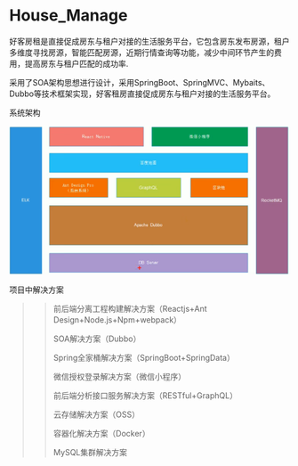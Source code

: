 # House_Manage

好客房租是直接促成房东与租户对接的生活服务平台，它包含房东发布房源，租户多维度寻找房源，智能匹配房源，近期行情查询等功能，减少中间环节产生的费用，提高房东与租户匹配的成功率.

采用了SOA架构思想进行设计，采用SpringBoot、SpringMVC、Mybaits、Dubbo等技术框架实现，好客租房直接促成房东与租户对接的生活服务平台。

系统架构

![构架图](https://github.com/YyXCyj/House_Manage/blob/master/images/11.png)

项目中解决方案

>>前后端分离工程构建解决方案（Reactjs+Ant Design+Node.js+Npm+webpack）
>>
>>SOA解决方案（Dubbo）
>>
>>Spring全家桶解决方案（SpringBoot+SpringData）
>>
>>微信授权登录解决方案（微信小程序）
>>
>>前后端分析接口服务解决方案（RESTful+GraphQL）
>>
>>云存储解决方案（OSS）
>>
>>容器化解决方案（Docker）
>>
>>MySQL集群解决方案

